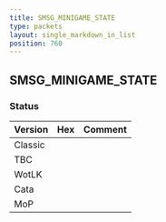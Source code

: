 ```yaml
---
title: SMSG_MINIGAME_STATE
type: packets
layout: single_markdown_in_list
position: 760
---
```


## SMSG_MINIGAME_STATE

### Status

Version | Hex | Comment
---------- | ---------- | ---------- 
Classic |  |  
TBC |  |  
WotLK |  |  
Cata |  |  
MoP |  |  